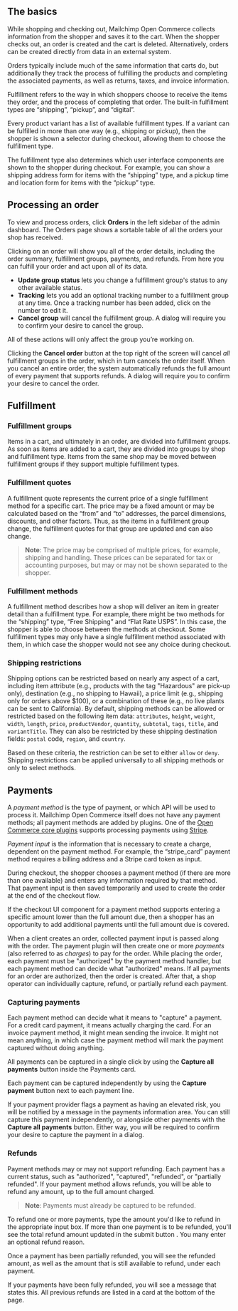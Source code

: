 <!-- # Orders and Fulfillment -->

## The basics

While shopping and checking out, Mailchimp Open Commerce collects information from the shopper and saves it to the cart. When the shopper checks out, an order is created and the cart is deleted. Alternatively, orders can be created directly from data in an external system.

Orders typically include much of the same information that carts do, but additionally they track the process of fulfilling the products and completing the associated payments, as well as returns, taxes, and invoice information.

Fulfillment refers to the way in which shoppers choose to receive the items they order, and the process of completing that order. The built-in fulfillment types are “shipping”, “pickup”, and “digital”.

Every product variant has a list of available fulfillment types. If a variant can be fulfilled in more than one way (e.g., shipping or pickup), then the shopper is shown a selector during checkout, allowing them to choose the fulfillment type.

The fulfillment type also determines which user interface components are shown to the shopper during checkout. For example, you can show a shipping address form for items with the “shipping” type, and a pickup time and location form for items with the “pickup” type.

## Processing an order

To view and process orders, click **Orders** in the left sidebar of the admin dashboard. The Orders page shows a sortable table of all the orders your shop has received.

<!--
![](./_assets/operator-guide-orders-table.png)
 -->

Clicking on an order will show you all of the order details, including the order summary, fulfillment groups, payments, and refunds. From here you can fulfill your order and act upon all of its data.

<!--
![](./_assets/operator-guide-single-order.png)
 -->

- **Update group status** lets you change a fulfillment group's status to any other available status.
- **Tracking** lets you add an optional tracking number to a fulfillment group at any time. Once a tracking number has been added, click on the number to edit it.
- **Cancel group** will cancel the fulfillment group. A dialog will require you to confirm your desire to cancel the group.

All of these actions will only affect the group you’re working on.

Clicking the **Cancel order** button at the top right of the screen will cancel _*all*_ fulfillment groups in the order, which in turn cancels the order itself. When you cancel an entire order, the system automatically refunds the full amount of every payment that supports refunds. A dialog will require you to confirm your desire to cancel the order.

## Fulfillment

### Fulfillment groups

Items in a cart, and ultimately in an order, are divided into fulfillment groups. As soon as items are added to a cart, they are divided into groups by shop and fulfillment type. Items from the same shop may be moved between fulfillment groups if they support multiple fulfillment types.

### Fulfillment quotes

A fulfillment quote represents the current price of a single fulfillment method for a specific cart. The price may be a fixed amount or may be calculated based on the “from” and “to” addresses, the parcel dimensions, discounts, and other factors. Thus, as the items in a fulfillment group change, the fulfillment quotes for that group are updated and can also change.

> **Note**: The price may be comprised of multiple prices, for example, shipping and handling. These prices can be separated for tax or accounting purposes, but may or may not be shown separated to the shopper.

### Fulfillment methods

A fulfillment method describes how a shop will deliver an item in greater detail than a fulfillment type. For example, there might be two methods for the “shipping” type, “Free Shipping” and “Flat Rate USPS”. In this case, the shopper is able to choose between the methods at checkout. Some fulfillment types may only have a single fulfillment method associated with them, in which case the shopper would not see any choice during checkout.

### Shipping restrictions

Shipping options can be restricted based on nearly any aspect of a cart, including item attribute (e.g., products with the tag "Hazardous" are pick-up only), destination (e.g., no shipping to Hawaii), a price limit (e.g., shipping only for orders above $100), or a combination of these (e.g., no live plants can be sent to California). By default, shipping methods can be allowed or restricted based on the following item data: `attributes`, `height`, `weight`, `width`, `length`, `price`, `productVendor`, `quantity`, `subtotal`, `tags`, `title`, and `variantTitle`. They can also be restricted by these shipping destination fields: `postal` code, `region`, and `country`.

Based on these criteria, the restriction can be set to either `allow` or `deny`. Shipping restrictions can be applied universally to all shipping methods or only to select methods.

## Payments

A _payment method_ is the type of payment, or which API will be used to process it. Mailchimp Open Commerce itself does not have any payment methods; all payment methods are added by plugins. One of the [Open Commerce core plugins](https://mailchimp.com/developer/commerce/docs/core-plugins) supports processing payments using [Stripe](https://stripe.com).

_Payment input_ is the information that is necessary to create a charge, dependent on the payment method. For example, the “stripe_card” payment method requires a billing address and a Stripe card token as input.

During checkout, the shopper chooses a payment method (if there are more than one available) and enters any information required by that method. That payment input is then saved temporarily and used to create the order at the end of the checkout flow.

If the checkout UI component for a payment method supports entering a specific amount lower than the full amount due, then a shopper has an opportunity to add additional payments until the full amount due is covered.

When a client creates an order, collected payment input is passed along with the order. The payment plugin will then create one or more _payments_ (also referred to as _charges_) to pay for the order. While placing the order, each payment must be "authorized" by the payment method handler, but each payment method can decide what "authorized" means. If all payments for an order are authorized, then the order is created. After that, a shop operator can individually capture, refund, or partially refund each payment.

### Capturing payments

Each payment method can decide what it means to "capture" a payment. For a credit card payment, it means actually charging the card. For an invoice payment method, it might mean sending the invoice. It might not mean anything, in which case the payment method will mark the payment captured without doing anything.

All payments can be captured in a single click by using the **Capture all payments** button inside the Payments card.

<!--
![](./_assets/operator-guide-capture-all-payments.png "Capture all payments")
 -->

Each payment can be captured independently by using the **Capture payment** button next to each payment line.

<!--
![](./_assets/operator-guide-capture-single-payment.png "Capture single payment")
 -->

If your payment provider flags a payment as having an elevated risk, you will be notified by a message in the payments information area. You can still capture this payment independently, or alongside other payments with the **Capture all payments** button. Either way, you will be required to confirm your desire to capture the payment in a dialog.

<!--
![](./_assets/operator-guide-single-order-elevated-risk-payment.png "Capturing a payment with elevated risk")
 -->

### Refunds

Payment methods may or may not support refunding. Each payment has a current status, such as "authorized", "captured", "refunded", or "partially refunded". If your payment method allows refunds, you will be able to refund any amount, up to the full amount charged.

> **Note**: Payments must already be captured to be refunded.

<!--
![](./_assets/operator-guide-single-order-refunds.png "Refunds UI")
 -->

To refund one or more payments, type the amount you'd like to refund in the appropriate input box. If more than one payment is to be refunded, you'll see the total refund amount updated in the submit button <!-- IN the button? -->. You many enter an optional refund reason.

<!--
![](./_assets/operator-guide-refunds.png "Refunds")
 -->

Once a payment has been partially refunded, you will see the refunded amount, as well as the amount that is still available to refund, under each payment.

<!--
![](./_assets/operator-guide-partial-refunds.png "Partial refunded")
 -->

If your payments have been fully refunded, you will see a message that states this. All previous refunds are listed in a card at the bottom of the page.

<!-- ![](./_assets/operator-guide-fully-refunded.png "Fully refunded") -->
